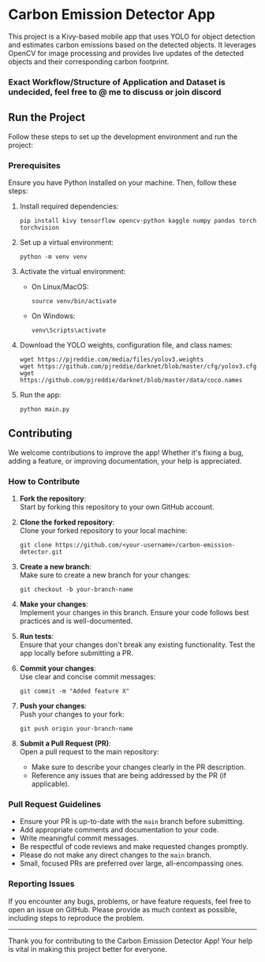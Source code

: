 # Carbon Emission Detector App

This project is a Kivy-based mobile app that uses YOLO for object detection and estimates carbon emissions based on the detected objects. It leverages OpenCV for image processing and provides live updates of the detected objects and their corresponding carbon footprint.

### Exact Workflow/Structure of Application and Dataset is undecided, feel free to @ me to discuss or join discord 


## Run the Project

Follow these steps to set up the development environment and run the project:

### Prerequisites
Ensure you have Python installed on your machine. Then, follow these steps:

1. Install required dependencies:
   ```
   pip install kivy tensorflow opencv-python kaggle numpy pandas torch torchvision
   ```

2. Set up a virtual environment:
   ```
   python -m venv venv
   ```

3. Activate the virtual environment:
   - On Linux/MacOS:
     ```
     source venv/bin/activate
     ```
   - On Windows:
     ```
     venv\Scripts\activate
     ```

4. Download the YOLO weights, configuration file, and class names:
   ```
   wget https://pjreddie.com/media/files/yolov3.weights
   wget https://github.com/pjreddie/darknet/blob/master/cfg/yolov3.cfg
   wget https://github.com/pjreddie/darknet/blob/master/data/coco.names
   ```


5. Run the app:
   ```
   python main.py
   ```

## Contributing

We welcome contributions to improve the app! Whether it's fixing a bug, adding a feature, or improving documentation, your help is appreciated.

### How to Contribute

1. **Fork the repository**:  
   Start by forking this repository to your own GitHub account.

2. **Clone the forked repository**:  
   Clone your forked repository to your local machine:
   ```
   git clone https://github.com/<your-username>/carbon-emission-detector.git
   ```

3. **Create a new branch**:  
   Make sure to create a new branch for your changes:
   ```
   git checkout -b your-branch-name
   ```

4. **Make your changes**:  
   Implement your changes in this branch. Ensure your code follows best practices and is well-documented.

5. **Run tests**:  
   Ensure that your changes don't break any existing functionality. Test the app locally before submitting a PR.

6. **Commit your changes**:  
   Use clear and concise commit messages:
   ```
   git commit -m "Added feature X" 
   ```

7. **Push your changes**:  
   Push your changes to your fork:
   ```
   git push origin your-branch-name
   ```

8. **Submit a Pull Request (PR)**:  
   Open a pull request to the main repository:
   - Make sure to describe your changes clearly in the PR description.
   - Reference any issues that are being addressed by the PR (if applicable).

### Pull Request Guidelines

- Ensure your PR is up-to-date with the `main` branch before submitting.
- Add appropriate comments and documentation to your code.
- Write meaningful commit messages.
- Be respectful of code reviews and make requested changes promptly.
- Please do not make any direct changes to the `main` branch.
- Small, focused PRs are preferred over large, all-encompassing ones.

### Reporting Issues

If you encounter any bugs, problems, or have feature requests, feel free to open an issue on GitHub. Please provide as much context as possible, including steps to reproduce the problem.

---

Thank you for contributing to the Carbon Emission Detector App! Your help is vital in making this project better for everyone.

